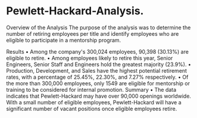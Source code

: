 # Pewlett-Hackard-Analysis.
Overview of the Analysis 
The purpose of the analysis was to determine the number of retiring employees per title and identify employees who are eligible to participate in a mentorship program.

Results
•	Among the company's 300,024 employees, 90,398 (30.13%) are eligible to retire.
•	Among employees likely to retire this year, Senior Engineers, Senior Staff and Engineers hold the greatest majority (23.9%).
•	Production, Development, and Sales have the highest potential retirement rates, with a percentage of 25.45%, 22.30%, and 7.27% respectively.
•	Of the more than 300,000 employees, only 1549 are eligible for mentorship or training to be considered for internal promotion.
Summary 
•	The data indicates that Pewlett-Hackard may have over 90,000 openings worldwide. With a small number of eligible employees, Pewlett-Hackard will have a significant number of vacant positions once eligible employees retire.
